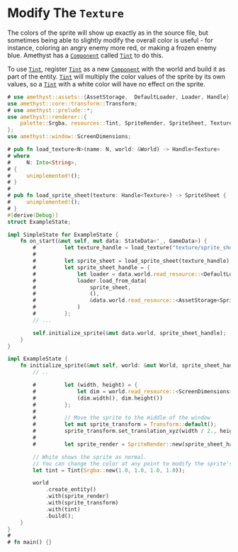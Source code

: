 # Modify The `Texture`

The colors of the sprite will show up exactly as in the source file,
but sometimes being able to slightly modify the overall color
is useful - for instance, coloring an angry enemy more red, or
making a frozen enemy blue. Amethyst has a [`Component`][doc_component] called
[`Tint`][doc_tint] to do this.

To use [`Tint`][doc_tint], register [`Tint`][doc_tint] as a new
[`Component`][doc_component] with the world and build it as part of the entity.
[`Tint`][doc_tint] will multiply the color values of the sprite by its
own values, so a [`Tint`][doc_tint] with a white color will have no
effect on the sprite.

```rust
# use amethyst::assets::{AssetStorage,  DefaultLoader, Loader, Handle};
use amethyst::core::transform::Transform;
# use amethyst::prelude::*;
use amethyst::renderer::{
    palette::Srgba, resources::Tint, SpriteRender, SpriteSheet, Texture, Transparent,
};
use amethyst::window::ScreenDimensions;

# pub fn load_texture<N>(name: N, world: &World) -> Handle<Texture>
# where
#     N: Into<String>,
# {
#     unimplemented!();
# }
#
# pub fn load_sprite_sheet(texture: Handle<Texture>) -> SpriteSheet {
#     unimplemented!();
# }
#[derive(Debug)]
struct ExampleState;

impl SimpleState for ExampleState {
    fn on_start(&mut self, mut data: StateData<'_, GameData>) {
        #         let texture_handle = load_texture("texture/sprite_sheet.png", &data.world);
        #
        #         let sprite_sheet = load_sprite_sheet(texture_handle);
        #         let sprite_sheet_handle = {
        #             let loader = data.world.read_resource::<DefaultLoader>();
        #             loader.load_from_data(
        #                 sprite_sheet,
        #                 (),
        #                 &data.world.read_resource::<AssetStorage<SpriteSheet>>(),
        #             )
        #         };
        // ...

        self.initialize_sprite(&mut data.world, sprite_sheet_handle);
    }
}

impl ExampleState {
    fn initialize_sprite(&mut self, world: &mut World, sprite_sheet_handle: Handle<SpriteSheet>) {
        // ..

        #         let (width, height) = {
        #             let dim = world.read_resource::<ScreenDimensions>();
        #             (dim.width(), dim.height())
        #         };
        #
        #         // Move the sprite to the middle of the window
        #         let mut sprite_transform = Transform::default();
        #         sprite_transform.set_translation_xyz(width / 2., height / 2., 0.);
        #
        #         let sprite_render = SpriteRender::new(sprite_sheet_handle, 0);  // First sprite

        // White shows the sprite as normal.
        // You can change the color at any point to modify the sprite's tint.
        let tint = Tint(Srgba::new(1.0, 1.0, 1.0, 1.0));

        world
            .create_entity()
            .with(sprite_render)
            .with(sprite_transform)
            .with(tint)
            .build();
    }
}
#
# fn main() {}
```

[doc_component]: https://docs.rs/specs/~0.16/specs/trait.Component.html
[doc_tint]: https://docs.amethyst.rs/master/amethyst_rendy/resources/struct.Tint.html
